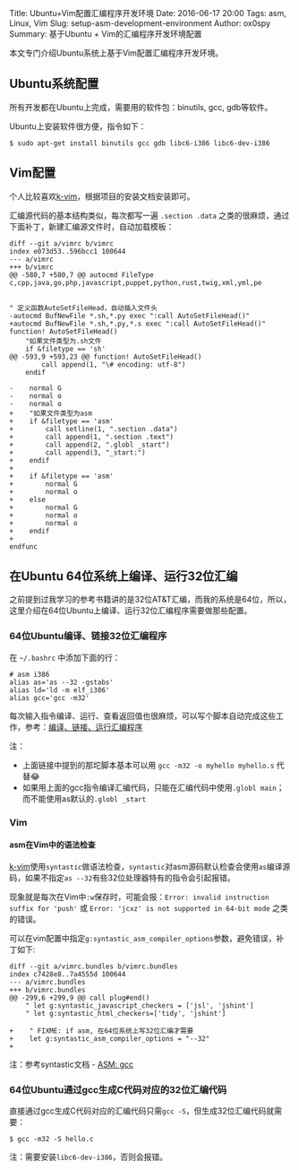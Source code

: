 Title: Ubuntu+Vim配置汇编程序开发环境
Date: 2016-06-17 20:00
Tags: asm, Linux, Vim
Slug: setup-asm-development-environment
Author: ox0spy
Summary: 基于Ubuntu + Vim的汇编程序开发环境配置


本文专门介绍Ubuntu系统上基于Vim配置汇编程序开发环境。


## Ubuntu系统配置

所有开发都在Ubuntu上完成，需要用的软件包：binutils, gcc, gdb等软件。

Ubuntu上安装软件很方便，指令如下：

    $ sudo apt-get install binutils gcc gdb libc6-i386 libc6-dev-i386


## Vim配置

个人比较喜欢[k-vim](https://github.com/wklken/k-vim)，根据项目的安装文档安装即可。

汇编源代码的基本结构类似，每次都写一遍 `.section .data` 之类的很麻烦，通过下面补丁，新建汇编源文件时，自动加载模板：


	diff --git a/vimrc b/vimrc
    index e073d53..596bcc1 100644
    --- a/vimrc
    +++ b/vimrc
    @@ -580,7 +580,7 @@ autocmd FileType c,cpp,java,go,php,javascript,puppet,python,rust,twig,xml,yml,pe


    " 定义函数AutoSetFileHead，自动插入文件头
    -autocmd BufNewFile *.sh,*.py exec ":call AutoSetFileHead()"
    +autocmd BufNewFile *.sh,*.py,*.s exec ":call AutoSetFileHead()"
    function! AutoSetFileHead()
        "如果文件类型为.sh文件
        if &filetype == 'sh'
    @@ -593,9 +593,23 @@ function! AutoSetFileHead()
            call append(1, "\# encoding: utf-8")
        endif

    -    normal G
    -    normal o
    -    normal o
    +    "如果文件类型为asm
    +    if &filetype == 'asm'
    +        call setline(1, ".section .data")
    +        call append(1, ".section .text")
    +        call append(2, ".globl _start")
    +        call append(3, "_start:")
    +    endif
    +
    +    if &filetype == 'asm'
    +        normal G
    +        normal o
    +    else
    +        normal G
    +        normal o
    +        normal o
    +    endif
    +
    endfunc


## 在Ubuntu 64位系统上编译、运行32位汇编

之前提到过我学习的参考书籍讲的是32位AT&T汇编，而我的系统是64位，所以，这里介绍在64位Ubuntu上编译、运行32位汇编程序需要做那些配置。


### 64位Ubuntu编译、链接32位汇编程序

在 `~/.bashrc` 中添加下面的行：


    # asm i386
    alias as='as --32 -gstabs'
    alias ld='ld -m elf_i386'
    alias gcc='gcc -m32'


每次输入指令编译、运行、查看返回值也很麻烦，可以写个脚本自动完成这些工作，参考：[编译、链接、运行汇编程序](http://blog.wiseturtles.com/posts/Compile-Link-and-Run-ASM-Program.html)

注：

- 上面链接中提到的那坨脚本基本可以用 `gcc -m32 -o myhello myhello.s` 代替😂
- 如果用上面的gcc指令编译汇编代码，只能在汇编代码中使用`.globl main`；而不能使用as默认的`.globl _start`


### Vim

#### asm在Vim中的语法检查

[k-vim](https://github.com/wklken/k-vim)使用`syntastic`做语法检查，`syntastic`对asm源码默认检查会使用`as`编译源码，如果不指定`as --32`有些32位处理器特有的指令会引起报错。

现象就是每次在Vim中`:w`保存时，可能会报：`Error: invalid instruction suffix for 'push'` 或 `Error: 'jcxz' is not supported in 64-bit mode` 之类的错误。

可以在vim配置中指定`g:syntastic_asm_compiler_options`参数，避免错误，补丁如下:

	diff --git a/vimrc.bundles b/vimrc.bundles
    index c7428e8..7a4555d 100644
    --- a/vimrc.bundles
    +++ b/vimrc.bundles
    @@ -299,6 +299,9 @@ call plug#end()
        " let g:syntastic_javascript_checkers = ['jsl', 'jshint']
        " let g:syntastic_html_checkers=['tidy', 'jshint']

    +    " FIXME: if asm, 在64位系统上写32位汇编才需要
    +    let g:syntastic_asm_compiler_options = "--32"
    +


注：参考syntastic文档 - [ASM: gcc](https://github.com/scrooloose/syntastic/wiki/ASM:---gcc)


### 64位Ubuntu通过gcc生成C代码对应的32位汇编代码

直接通过gcc生成C代码对应的汇编代码只需`gcc -S`，但生成32位汇编代码就需要：


    $ gcc -m32 -S hello.c

注：需要安装`libc6-dev-i386`，否则会报错。
